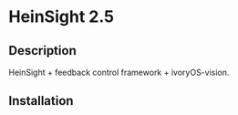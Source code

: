 # HeinSight 2.5

## Description
HeinSight + feedback control framework + ivoryOS-vision.

## Installation